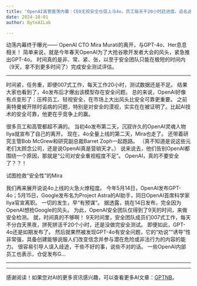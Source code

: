 ```yaml
---
title: 'OpenAI高管震荡内幕：CEO无视安全仓促上马4o，员工每天干20小时赶进度，追名逐利不再理想主义'
date: 2024-10-01
author: ByteAILab

---
```


动荡内幕终于曝光——
OpenAI CTO Mira Murati的离开，与GPT-4o、Her息息相关！
简单来说，就是今年春天OpenAI为了大抢谷歌开发者大会的风头，紧急推出GPT-4o。
时间真的是非、常、紧、张，以至于安全团队只能在极短的时间内（9天，拿不到更多时间了）完成安全测试评估。

---

时间紧，任务重，即便007式工作，每天工作20小时，测试数据还是不足。
结果大家也看到了，4o发布后才爆出该模型存在安全问题。
总的来说，OpenAI好像有点变形了：压榨员工、轻视安全，在市场上大出风头比安全可靠更重要。
之前奥特曼被开除时诟病的问题，特别是对安全的漠视，实实在在被证明了。比起AI技术的安全可靠，他更在乎竞争上的赢。

很多员工和高管都超不满的。
当初4o发布第二天，沉寂许久的OpenAI灵魂人物Ilya就宣布了自己的离开。
现在，4o全量上线的第二天，Mira也走了。
还带着研究主管Bob McGrew和研究副总裁Barret Zoph一起跑路。
（真不知道是说这些元老们太顾念公司，还是说OpenAI真是营销天才。）
说来说去，他们告别OpenAI都围绕一个原因，那就是“公司对安全重视程度不足”。
OpenAI，真的不要安全了？？！

试图抢救“安全性”的Mira

我们再来展开说说4o上线的火急火燎程度。
今年5月14日，OpenAI发布GPT-4o；5月15日，Google发布名为Project Astra的AI助手，同日OpenAI首席科学家Ilya官宣离职。
一切的发生，早“有预谋”。
据透露，挑在14日发布，完全因为OpenAI想抢Google的风头。
为此，OpenAI安全团队仅得到了9天的时间，来做安全检测。
就，时间真的不够啊！
9天时间里，安全团队成员们007式工作，每天不分白天黑夜，拼死拼活干20个小时，还是没做完安全测试。
即便如此，GPT-4o还是如期发布了。
然后就果然被发现GPT-4o有安全问题，它的“劝说”“诱导”性非常强，具备创建能够说服人们改变信念并参与潜在危险或非法行为的内容的能力。
很容易引导人误入歧途，干些不好的事，说些不对的话。
一些OpenAI内部员工也表示，仓促发布G...

---
---
感谢阅读！如果您对AI的更多资讯感兴趣，可以查看更多AI文章：[GPTNB](https://gptnb.com)。